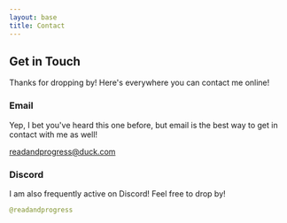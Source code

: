 ```yaml
---
layout: base
title: Contact
---
```


## Get in Touch

Thanks for dropping by! Here's everywhere you can contact me online!

### Email

Yep, I bet you've heard this one before, but email is the best way to get in contact with me as well!

[readandprogress@duck.com](mailto:readandprogress@duck.com)

### Discord 

I am also frequently active on Discord! Feel free to drop by!

```swift
@readandprogress
```